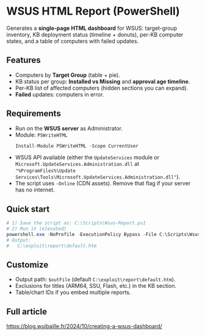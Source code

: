 # WSUS HTML Report (PowerShell)

Generates a **single-page HTML dashboard** for WSUS: target-group inventory, KB deployment status (timeline + donuts), per-KB computer states, and a table of computers with failed updates.

## Features
- Computers by **Target Group** (table + pie).
- KB status per group: **Installed vs Missing** and **approval age timeline**.
- Per-KB list of affected computers (hidden sections you can expand).
- **Failed** updates: computers in error.

## Requirements
- Run on the **WSUS server** as Administrator.
- Module: `PSWriteHTML`  
  ```powershell
  Install-Module PSWriteHTML -Scope CurrentUser
  ```
- WSUS API available (either the `UpdateServices` module or
  `Microsoft.UpdateServices.Administration.dll` at  
  `"%ProgramFiles%\Update Services\Tools\Microsoft.UpdateServices.Administration.dll"`).
- The script uses `-Online` (CDN assets). Remove that flag if your server has no internet.

## Quick start
```powershell
# 1) Save the script as: C:\Scripts\Wsus-Report.ps1
# 2) Run it (elevated)
powershell.exe -NoProfile -ExecutionPolicy Bypass -File C:\Scripts\Wsus-Report.ps1
# Output:
#   C:\exploit\report\default.htm
```

## Customize
- Output path: `$outFile` (default `C:\exploit\report\default.htm`).
- Exclusions for titles (ARM64, SSU, Flash, etc.) in the KB section.
- Table/chart IDs if you embed multiple reports.

## Full article
https://blog.wuibaille.fr/2024/10/creating-a-wsus-dashboard/
